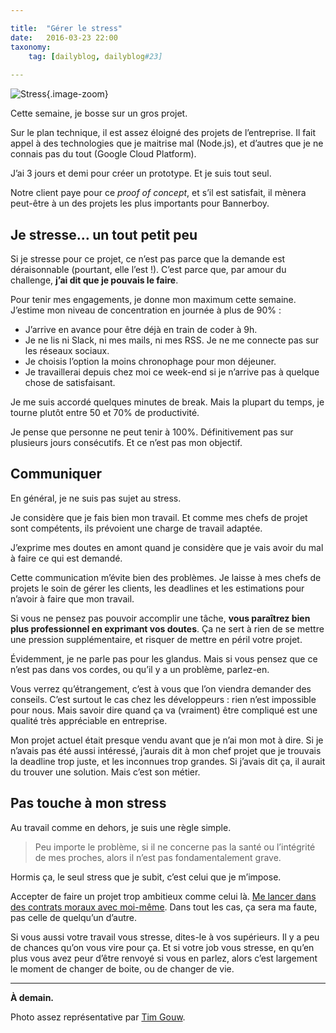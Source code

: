 ```yaml
---

title:  "Gérer le stress"
date:   2016-03-23 22:00
taxonomy:
    tag: [dailyblog, dailyblog#23]
    
---
```


![Stress](stress@2x.jpg){.image-zoom}

Cette semaine, je bosse sur un gros projet.

Sur le plan technique, il est assez éloigné des projets de l’entreprise. Il fait appel à des technologies que je maitrise mal (Node.js), et d’autres que je ne connais pas du tout (Google Cloud Platform).

J’ai 3 jours et demi pour créer un prototype. Et je suis tout seul.

Notre client paye pour ce *proof of concept*, et s’il est satisfait, il mènera peut-être à un des projets les plus importants pour Bannerboy.

## Je stresse… un tout petit peu

Si je stresse pour ce projet, ce n’est pas parce que la demande est déraisonnable (pourtant, elle l’est !). C’est parce que, par amour du challenge, **j’ai dit que je pouvais le faire**.

Pour tenir mes engagements, je donne mon maximum cette semaine. J’estime mon niveau de concentration en journée à plus de 90% : 

- J’arrive en avance pour être déjà en train de coder à 9h.
- Je ne lis ni Slack, ni mes mails, ni mes RSS. Je ne me connecte pas sur les réseaux sociaux.
- Je choisis l’option la moins chronophage pour mon déjeuner.
- Je travaillerai depuis chez moi ce week-end si je n’arrive pas à quelque chose de satisfaisant.

Je me suis accordé quelques minutes de break. Mais la plupart du temps, je tourne plutôt entre 50 et 70% de productivité.

Je pense que personne ne peut tenir à 100%. Définitivement pas sur plusieurs jours consécutifs. Et ce n’est pas mon objectif.

## Communiquer

En général, je ne suis pas sujet au stress.

Je considère que je fais bien mon travail. Et comme mes chefs de projet sont compétents, ils prévoient une charge de travail adaptée.

J’exprime mes doutes en amont quand je considère que je vais avoir du mal à faire ce qui est demandé.

Cette communication m’évite bien des problèmes. Je laisse à mes chefs de projets le soin de gérer les clients, les deadlines et les estimations pour n’avoir à faire que mon travail.

Si vous ne pensez pas pouvoir accomplir une tâche, **vous paraîtrez bien plus professionnel en exprimant vos doutes**. Ça ne sert à rien de se mettre une pression supplémentaire, et risquer de mettre en péril votre projet.

Évidemment, je ne parle pas pour les glandus. Mais si vous pensez que ce n’est pas dans vos cordes, ou qu’il y a un problème, parlez-en.

Vous verrez qu’étrangement, c’est à vous que l’on viendra demander des conseils. C’est surtout le cas chez les développeurs : rien n’est impossible pour nous. Mais savoir dire quand ça va (vraiment) être compliqué est une qualité très appréciable en entreprise.

Mon projet actuel était presque vendu avant que je n’ai mon mot à dire. Si je n’avais pas été aussi intéressé, j’aurais dit à mon chef projet que je trouvais la deadline trop juste, et les inconnues trop grandes. Si j’avais dit ça, il aurait du trouver une solution. Mais c’est son métier.

## Pas touche à mon stress

Au travail comme en dehors, je suis une règle simple.

> Peu importe le problème, si il ne concerne pas la santé ou l’intégrité de mes proches, alors il n’est pas fondamentalement grave.

Hormis ça, le seul stress que je subit, c’est celui que je m’impose.

Accepter de faire un projet trop ambitieux comme celui là. [Me lancer dans des contrats moraux avec moi-même](http://axelrock.fr/fr/blog/2016-03-01-en-mars-1-article-par-jour). Dans tout les cas, ça sera ma faute, pas celle de quelqu’un d’autre.

Si vous aussi votre travail vous stresse, dites-le à vos supérieurs. Il y a peu de chances qu’on vous vire pour ça. Et si votre job vous stresse, en qu’en plus vous avez peur d’être renvoyé si vous en parlez, alors c’est largement le moment de changer de boite, ou de changer de vie.

____ 

**À demain.**

Photo assez représentative par [Tim Gouw](https://unsplash.com/punttim).
